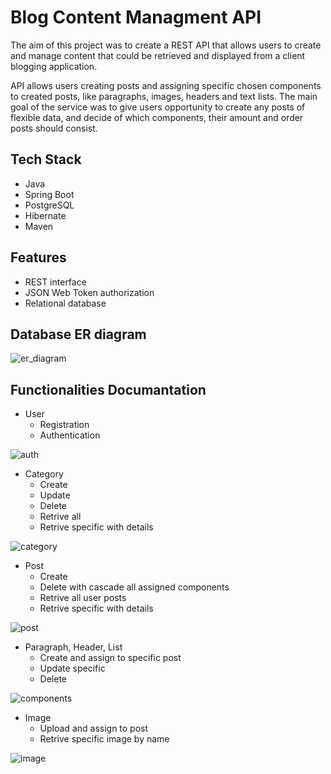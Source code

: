 # Blog Content Managment API

The aim of this project was to create a REST API that allows users to create and manage content that could be retrieved and displayed from a client blogging application.

API allows users creating posts and assigning specific chosen components to created posts, like paragraphs, images, headers and text lists. The main goal of the service was to give users opportunity to create any posts of flexible data, and decide of which components, their amount and order posts should consist.  


## Tech Stack

- Java
- Spring Boot
- PostgreSQL
- Hibernate
- Maven


## Features

- REST interface
- JSON Web Token authorization
- Relational database

## Database ER diagram

![er_diagram](https://github.com/WojK/ContentManagementBlogAPI/assets/106305960/a6136818-39c4-4d88-b5d7-4f640e1ee897)


## Functionalities Documantation
 - User 
    - Registration
    - Authentication
      
![auth](https://github.com/WojK/ContentManagementBlogAPI/assets/106305960/9ce38baf-fa3e-4bd0-b5cc-3824441264ef)

 - Category
    - Create
    - Update
    - Delete
    - Retrive all 
    - Retrive specific with details
      
![category](https://github.com/WojK/ContentManagementBlogAPI/assets/106305960/d81a4d88-c7fa-4208-869b-284ceaff739b)

 - Post
    - Create
    - Delete with cascade all assigned components
    - Retrive all user posts
    - Retrive specific with details
      
![post](https://github.com/WojK/ContentManagementBlogAPI/assets/106305960/63068a7b-bbdb-408c-9475-bcd315d77315)

 - Paragraph, Header, List
    - Create and assign to specific post
    - Update specific
    - Delete
      
![components](https://github.com/WojK/ContentManagementBlogAPI/assets/106305960/6c8e0bf0-58ee-4934-81ab-96c92c326e01)

 - Image 
    - Upload and assign to post
    - Retrive specific image by name

![image](https://github.com/WojK/ContentManagementBlogAPI/assets/106305960/4f728ec6-8b0d-4fac-8a2c-decbfe0438d7)
